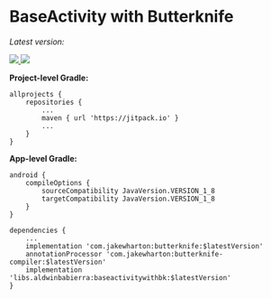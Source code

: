 # BaseActivity with Butterknife

*Latest version:*

[![](https://api.bintray.com/packages/aldwinb16/BaseActivity-with-Butterknife/libs.aldwinbabierra.baseactivity/images/download.svg) ](https://bintray.com/aldwinb16/BaseActivity-with-Butterknife/libs.aldwinbabierra.baseactivity/_latestVersion)
[![](https://jitpack.io/v/aldwinbabierra/Base-Activity-with-Butterknife.svg)](https://jitpack.io/#aldwinbabierra/Base-Activity-with-Butterknife)


__Project-level Gradle:__
```
allprojects {
	repositories {
		...
		maven { url 'https://jitpack.io' }
		...
	}
}
```


__App-level Gradle:__ 
```
android {
	compileOptions {
		sourceCompatibility JavaVersion.VERSION_1_8
		targetCompatibility JavaVersion.VERSION_1_8
	}
}
```

```
dependencies {
	...
	implementation 'com.jakewharton:butterknife:$latestVersion'
	annotationProcessor 'com.jakewharton:butterknife-compiler:$latestVersion'
	implementation 'libs.aldwinbabierra:baseactivitywithbk:$latestVersion'
}
```
